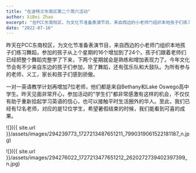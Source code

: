 ```yaml
---
title: "在波特兰东南区第二个周六活动"
author: XiBei Zhao
excerpt: "在PCC东南校区，为文化节准备表演节目，来自西边的小老师门组织本地孩子们练习舞蹈，参加的孩子从上个星期的16个增加到了24个。孩子们跟着老师们已经把整个舞蹈完整学了下来，下两个星期就会是熟练和增加表现力了。一对一英语教学计划再增加7位老师，他们都是来自Bethany和Lake Oswego高中学生。参加活动的学生们都非常感激有这样的机会，不仅仅有助于重新拾起学习英语的信心，也可以接触平时生活圈外的华人"
date: "2022-07-16"
---
```


昨天在PCC东南校区，为文化节准备表演节目，来自西边的小老师门组织本地孩子们练习舞蹈，参加的孩子从上个星期的16个增加到了24个。孩子们跟着老师们已经把整个舞蹈完整学了下来，下两个星期就会是熟练和增加表现力了。今年文化节会有不少来自东边的孩子们参加，除了舞蹈，还有弦乐队和大鼓队。为所有参与的老师，义工，家长和孩子们感到骄傲。

一对一英语教学计划再增加7位老师，他们都是来自Bethany和Lake Oswego高中学生。昨天见面非常开心，参加活动的"学生们"都非常感激有这样的机会，不仅仅有助于重新拾起学习英语的信心，也可以接触平时生活圈外的华人。至此，我们已经有12名老师，对应的是12位学生，希望暑假结束的时候，我们能看到可喜的成果。

![]({{ site.url }}/assets/images/294239773_1727213487651211_7990319061522181187_n.jpg)

![]({{ site.url }}/assets/images/294276022_1727213477651212_2620272739402397399_n.jpg)
